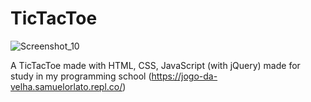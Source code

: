 # TicTacToe

![Screenshot_10](https://user-images.githubusercontent.com/62776404/94369488-584b9000-00c0-11eb-93bf-fa8b59e4c395.png)

A TicTacToe made with HTML, CSS, JavaScript (with jQuery) made for study in my programming school (https://jogo-da-velha.samuelorlato.repl.co/)
